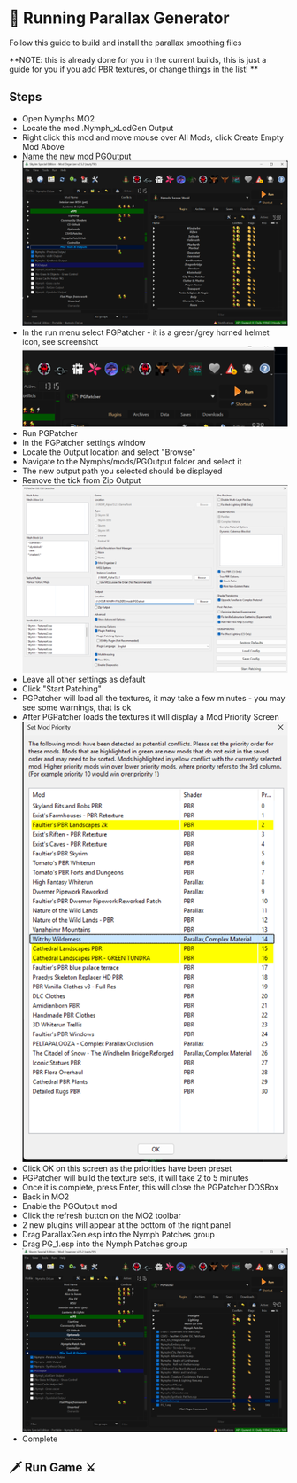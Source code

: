 # 📝 Running Parallax Generator

Follow this guide to build and install the parallax smoothing files


**NOTE: this is already done for you in the current builds, this is just a guide for you if you add PBR textures, or change things in the list!
**

## Steps

- Open Nymphs MO2
- Locate the mod .Nymph_xLodGen Output
- Right click this mod and move mouse over All Mods, click Create Empty Mod Above
- Name the new mod PGOutput ![PGOutput location](https://github.com/Babyjawz/nymphs-savage-world/blob/main/.github/assets/1.png)
- In the run menu select PGPatcher - it is a green/grey horned helmet icon, see screenshot ![PGPatcher Icon](https://github.com/Babyjawz/nymphs-savage-world/blob/main/.github/assets/2.png)
- Run PGPatcher
- In the PGPatcher settings window
- Locate the Output location and select "Browse"
- Navigate to the Nymphs/mods/PGOutput folder and select it
- The new output path you selected should be displayed
- Remove the tick from Zip Output ![PGPatcher Settings](https://github.com/Babyjawz/nymphs-savage-world/blob/main/.github/assets/3.png)
- Leave all other settings as default
- Click "Start Patching"
- PGPatcher will load all the textures, it may take a few minutes - you may see some warnings, that is ok
- After PGPatcher loads the textures it will display a Mod Priority Screen ![PGPatcher Priorities Window](https://github.com/Babyjawz/nymphs-savage-world/blob/main/.github/assets/4.png)
- Click OK on this screen as the priorities have been preset
- PGPatcher will build the texture sets, it will take 2 to 5 minutes
- Once it is complete, press Enter, this will close the PGPatcher DOSBox
- Back in MO2
- Enable the PGOutput mod
- Click the refresh button on the MO2 toolbar
- 2 new plugins will appear at the bottom of the right panel
- Drag ParallaxGen.esp into the Nymph Patches group
- Drag PG_1.esp into the Nymph Patches group ![Final Mod and Plugin Locations](https://github.com/Babyjawz/nymphs-savage-world/blob/main/.github/assets/5.png)
- Complete

## 🗡️ Run Game ⚔️
